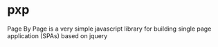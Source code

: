 # pxp
Page By Page is a very simple javascript library for building single page application (SPAs) based on jquery
